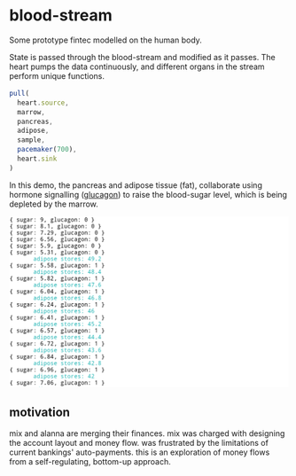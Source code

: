 # blood-stream

Some prototype fintec modelled on the human body.

State is passed through the blood-stream and modified as it passes.
The heart pumps the data continuously, and different organs in the stream perform unique functions.

```js
pull(
  heart.source,
  marrow,
  pancreas,
  adipose,
  sample,
  pacemaker(700),
  heart.sink
)
```

In this demo, the pancreas and adipose tissue (fat), collaborate using hormone signalling ([glucagon](https://en.wikipedia.org/wiki/Glucagon)) to raise the blood-sugar level, which is being depleted by the marrow.

![](demo.png)

## motivation

mix and alanna are merging their finances.
mix was charged with designing the account layout and money flow.
was frustrated by the limitations of current bankings' auto-payments.
this is an exploration of money flows from a self-regulating, bottom-up approach.

